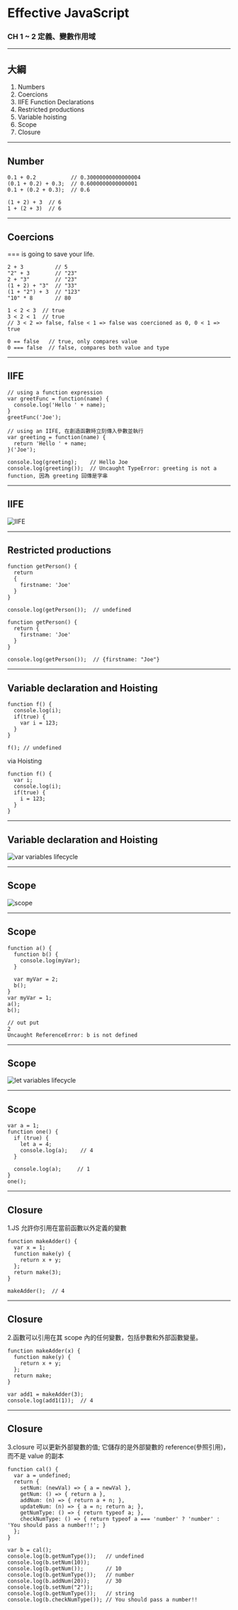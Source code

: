 # Effective JavaScript

### CH 1 ~ 2  定義、變數作用域

---

## 大綱
1. Numbers
2. Coercions
3. IIFE Function Declarations
4. Restricted productions
5. Variable hoisting
6. Scope
7. Closure

---

## Number

```
0.1 + 0.2           // 0.30000000000000004
(0.1 + 0.2) + 0.3;  // 0.6000000000000001 
0.1 + (0.2 + 0.3);  // 0.6

(1 + 2) + 3  // 6
1 + (2 + 3)  // 6
```

---

## Coercions

=== is going to save your life.

```
2 + 3          // 5
"2" + 3        // "23"
2 + "3"        // "23"
(1 + 2) + "3"  // "33"
(1 + "2") + 3  // "123"
"10" * 8       // 80
```

```
1 < 2 < 3  // true
3 < 2 < 1  // true
// 3 < 2 => false, false < 1 => false was coercioned as 0, 0 < 1 => true

0 == false   // true, only compares value
0 === false  // false, compares both value and type
```

---

## IIFE

```
// using a function expression
var greetFunc = function(name) {
  console.log('Hello ' + name);
}
greetFunc('Joe');
```

```
// using an IIFE, 在創造函數時立刻傳入參數並執行
var greeting = function(name) {
  return 'Hello ' + name;
}('Joe');

console.log(greeting);    // Hello Joe
console.log(greeting());  // Uncaught TypeError: greeting is not a function, 因為 greeting 回傳是字串
```

---

## IIFE

![IIFE](/assets/images/iife.png)

---

## Restricted productions

```
function getPerson() {
  return
  {
    firstname: 'Joe'
  }
}

console.log(getPerson());  // undefined
```
```
function getPerson() {
  return {
    firstname: 'Joe'
  }
}

console.log(getPerson());  // {firstname: "Joe"}
```

---

## Variable declaration and Hoisting

```
function f() {
  console.log(i);
  if(true) {
    var i = 123;
  }
}

f(); // undefined
```

via Hoisting

```
function f() {
  var i; 
  console.log(i);
  if(true) {
    i = 123;
  }
}
```

---

## Variable declaration and Hoisting

![var variables lifecycle](/assets/images/var_lifecycle.png)

---

## Scope

![scope](/assets/images/scope.png)

---

## Scope

```
function a() {
  function b() {
    console.log(myVar);
  }
    
  var myVar = 2;
  b();
}
var myVar = 1;
a();
b();

// out put
2
Uncaught ReferenceError: b is not defined
```

---

## Scope

![let variables lifecycle](/assets/images/let_lifecycle.png)

---

## Scope

```
var a = 1;
function one() {
  if (true) {
    let a = 4;
    console.log(a);    // 4
  }

  console.log(a);     // 1
}
one();
```

---

## Closure

1.JS 允許你引用在當前函數以外定義的變數

```
function makeAdder() {
  var x = 1;
  function make(y) {
    return x + y;
  };
  return make(3);
}

makeAdder();  // 4
```

---

## Closure

2.函數可以引用在其 scope 內的任何變數，包括參數和外部函數變量。

```
function makeAdder(x) {
  function make(y) {
    return x + y;
  };
  return make;
}

var add1 = makeAdder(3);
console.log(add1(1));  // 4
```

---

## Closure

3.closure 可以更新外部變數的值; 它儲存的是外部變數的 reference(參照引用)，而不是 value 的副本 

```
function cal() {
  var a = undefined;
  return {
    setNum: (newVal) => { a = newVal },
    getNum: () => { return a },
    addNum: (n) => { return a + n; },
    updateNum: (n) => { a = n; return a; },
    getNumType: () => { return typeof a; },
    checkNumType: () => { return typeof a === 'number' ? 'number' : 'You should pass a number!!'; }
  };
}

var b = cal();
console.log(b.getNumType());   // undefined
console.log(b.setNum(10));
console.log(b.getNum());       // 10
console.log(b.getNumType());   // number
console.log(b.addNum(20));     // 30
console.log(b.setNum("2"));
console.log(b.getNumType());   // string
console.log(b.checkNumType()); // You should pass a number!!
```
